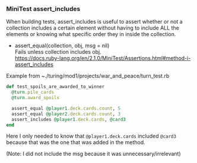 ### MiniTest assert_includes

When building tests, assert_includes is useful to assert whether or not a collection includes a certain element without having to include ALL the elements or knowing what specific order they in inside the collection.  

* assert_equal(collection, obj, msg = nil)  
Fails unless collection includes obj.  
https://docs.ruby-lang.org/en/2.1.0/MiniTest/Assertions.html#method-i-assert_includes


Example from ~./turing/mod1/projects/war_and_peace/turn_test.rb
```ruby
def test_spoils_are_awarded_to_winner
  @turn.pile_cards
  @turn.award_spoils

  assert_equal @player1.deck.cards.count, 5
  assert_equal @player2.deck.cards.count, 3
  assert_includes @player1.deck.cards, @card3
end
```

Here I only needed to know that `@player1.deck.cards` included `@card3` because that was the one that was added in the method.

(Note: I did not include the msg because it was unnecessary/irrelevant)  
